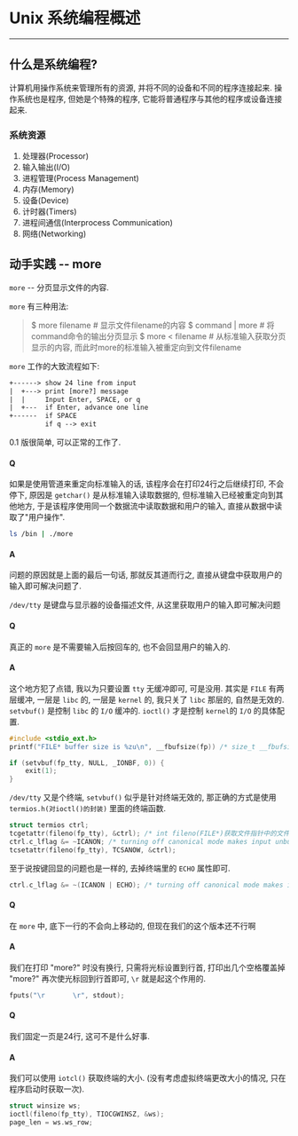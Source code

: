 # Unix 系统编程概述

---

## 什么是系统编程?
计算机用操作系统来管理所有的资源, 并将不同的设备和不同的程序连接起来.
操作系统也是程序, 但她是个特殊的程序, 它能将普通程序与其他的程序或设备连接起来.

### 系统资源
1. 处理器(Processor)
2. 输入输出(I/O)
3. 进程管理(Process Management)
4. 内存(Memory)
5. 设备(Device)
6. 计时器(Timers)
7. 进程间通信(Interprocess Communication)
8. 网络(Networking)

## 动手实践 -- more
`more` -- 分页显示文件的内容.

`more` 有三种用法:
> $ more filename        # 显示文件filename的内容
> $ command | more   # 将command命令的输出分页显示
> $ more < filename    # 从标准输入获取分页显示的内容, 而此时more的标准输入被重定向到文件filename

`more` 工作的大致流程如下:
```txt
+------> show 24 line from input
|  +---> print [more?] message
|  |     Input Enter, SPACE, or q
|  +---  if Enter, advance one line
+------  if SPACE
         if q --> exit
```

0.1 版很简单, 可以正常的工作了.

#### Q
如果是使用管道来重定向标准输入的话, 该程序会在打印24行之后继续打印, 不会停下, 原因是 `getchar()` 是从标准输入读取数据的, 但标准输入已经被重定向到其他地方, 于是该程序使用同一个数据流中读取数据和用户的输入, 直接从数据中读取了"用户操作".
```bash
ls /bin | ./more
```

#### A
问题的原因就是上面的最后一句话, 那就反其道而行之, 直接从键盘中获取用户的输入即可解决问题了.

`/dev/tty` 是键盘与显示器的设备描述文件, 从这里获取用户的输入即可解决问题

#### Q
真正的 `more` 是不需要输入后按回车的, 也不会回显用户的输入的.

#### A
这个地方犯了点错, 我以为只要设置 `tty` 无缓冲即可, 可是没用. 其实是 `FILE` 有两层缓冲, 一层是 `libc` 的, 一层是 `kernel` 的, 我只关了 `libc` 那层的, 自然是无效的. `setvbuf()` 是控制 `libc` 的 `I/O` 缓冲的. `ioctl()` 才是控制 `kernel`的 `I/O` 的具体配置.
```c
#include <stdio_ext.h>
printf("FILE* buffer size is %zu\n", __fbufsize(fp)) /* size_t __fbufsize(FILE*) 用来查看文件指针的缓冲区大小 */

if (setvbuf(fp_tty, NULL, _IONBF, 0)) {
	exit(1);
}
```

`/dev/tty` 又是个终端, `setvbuf()` 似乎是针对终端无效的, 那正确的方式是使用 `termios.h(对ioctl()的封装)` 里面的终端函数.
```c
struct termios ctrl;
tcgetattr(fileno(fp_tty), &ctrl); /* int fileno(FILE*)获取文件指针中的文件描述符, 不要使用fp_tty->xxx来得到这个描述符, 因为FILE*中的字段都不是对外的, 不同的libc中的实现是不同的, 至少glibc和musl不同 */
ctrl.c_lflag &= ~ICANON; /* turning off canonical mode makes input unbuffered */
tcsetattr(fileno(fp_tty), TCSANOW, &ctrl);
```

至于说按键回显的问题也是一样的, 去掉终端里的 `ECHO` 属性即可.
```c
ctrl.c_lflag &= ~(ICANON | ECHO); /* turning off canonical mode makes input unbuffered, also make the input echoless */
```

#### Q
在 `more` 中, 底下一行的不会向上移动的,  但现在我们的这个版本还不行啊

#### A
我们在打印 "more?" 时没有换行, 只需将光标设置到行首, 打印出几个空格覆盖掉 "more?" 再次使光标回到行首即可, `\r` 就是起这个作用的.
```c
fputs("\r       \r", stdout);
```

#### Q
我们固定一页是24行, 这可不是什么好事.

#### A
我们可以使用 `iotcl()` 获取终端的大小. (没有考虑虚拟终端更改大小的情况, 只在程序启动时获取一次).
```c
struct winsize ws;
ioctl(fileno(fp_tty), TIOCGWINSZ, &ws);
page_len = ws.ws_row;
```